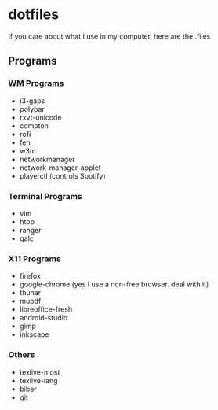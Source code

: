# dotfiles
If you care about what I use in my computer, here are the .files

## Programs
### WM Programs
+ i3-gaps
+ polybar
+ rxvt-unicode
+ compton
+ rofi
+ feh
+ w3m
+ networkmanager
+ network-manager-applet
+ playerctl (controls Spotify)

### Terminal Programs
+ vim
+ htop
+ ranger
+ qalc

### X11 Programs
+ firefox
+ google-chrome (yes I use a non-free browser. deal with it)
+ thunar
+ mupdf
+ libreoffice-fresh
+ android-studio
+ gimp
+ inkscape

### Others
+ texlive-most
+ texlive-lang
+ biber
+ git
